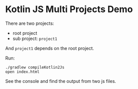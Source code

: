 Kotlin JS Multi Projects Demo
=============================

There are two projects:
- root project
- sub project: `project1`

And `project1` depends on the root project.

Run:

```
./gradlew compileKotlin2Js
open index.html
```

See the console and find the output from two js files.